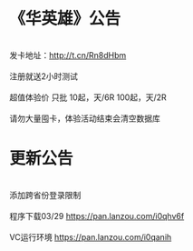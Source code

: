 # 《华英雄》公告
</br> 发卡地址：http://t.cn/Rn8dHbm </br>
</br> 注册就送2小时测试 </br>
</br> 超值体验价 只批 10起，天/6R  100起，天/2R</br>
</br> 请勿大量囤卡，体验活动结束会清空数据库</br>

 
# 更新公告
</br> 添加跨省份登录限制</br>
</br>程序下载03/29 https://pan.lanzou.com/i0qhv6f</br>
</br>VC运行环境 https://pan.lanzou.com/i0qanih</br>

